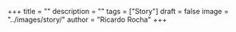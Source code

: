 +++
title = ""
description = ""
tags = ["Story"]
draft = false
image = "../images/story/"
author = "Ricardo Rocha"
+++
